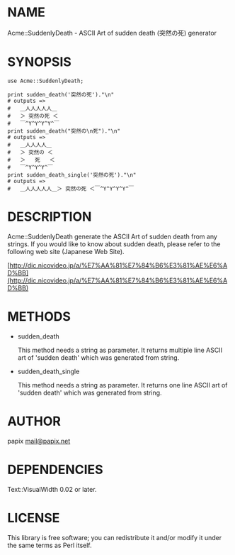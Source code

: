 # NAME

Acme::SuddenlyDeath - ASCII Art of sudden death (突然の死) generator

# SYNOPSIS

    use Acme::SuddenlyDeath;

    print sudden_death('突然の死')."\n"
    # outputs =>
    #   ＿人人人人人＿
    #   ＞ 突然の死 ＜
    #   ￣^Y^Y^Y^Y^￣
    print sudden_death("突然の\n死")."\n"
    # outputs =>
    #   ＿人人人人＿
    #   ＞ 突然の ＜
    #   ＞   死   ＜
    #   ￣^Y^Y^Y^￣
    print sudden_death_single('突然の死')."\n"
    # outputs =>
    #   ＿人人人人人＿＞ 突然の死 ＜￣^Y^Y^Y^Y^￣

# DESCRIPTION

Acme::SuddenlyDeath generate the ASCII Art of sudden death from any strings.
If you would like to know about sudden death, please refer to the following web site (Japanese Web Site).

[http://dic.nicovideo.jp/a/%E7%AA%81%E7%84%B6%E3%81%AE%E6%AD%BB](http://dic.nicovideo.jp/a/%E7%AA%81%E7%84%B6%E3%81%AE%E6%AD%BB)

# METHODS

- sudden\_death

    This method needs a string as parameter.
    It returns multiple line ASCII art of 'sudden death' which was generated from string.

- sudden\_death\_single

    This method needs a string as parameter.
    It returns one line ASCII art of 'sudden death' which was generated from string.

# AUTHOR

papix <mail@papix.net>

# DEPENDENCIES

Text::VisualWidth 0.02 or later.

# LICENSE

This library is free software; you can redistribute it and/or modify
it under the same terms as Perl itself.

